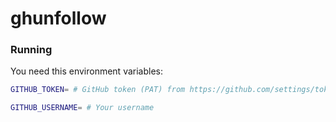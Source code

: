 # ghunfollow

### Running

You need this environment variables: 

```sh
GITHUB_TOKEN= # GitHub token (PAT) from https://github.com/settings/tokens

GITHUB_USERNAME= # Your username

```
